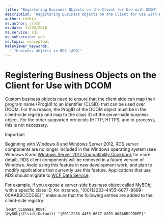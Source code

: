 ```yaml
---
title: "Registering Business Objects on the Client for Use with DCOM"
description: "Registering Business Objects on the Client for Use with DCOM"
author: rothja
ms.author: jroth
ms.date: 11/09/2018
ms.service: sql
ms.subservice: ado
ms.topic: conceptual
helpviewer_keywords:
  - "business objects in RDS [ADO]"
---
```

# Registering Business Objects on the Client for Use with DCOM
Custom business objects need to ensure that the client side can map their program name (ProgId) to an identifier (CLSID) that can be used over DCOM. For this reason, the ProgID of the DCOM object must be in the client-side registry and map to the class ID of the server-side business object. For the other supported protocols (HTTP, HTTPS, and in-process), this is not necessary.  
  
> [!IMPORTANT]
>  Beginning with Windows 8 and Windows Server 2012, RDS server components are no longer included in the Windows operating system (see Windows 8 and [Windows Server 2012 Compatibility Cookbook](https://www.microsoft.com/download/details.aspx?id=27416) for more detail). RDS client components will be removed in a future version of Windows. Avoid using this feature in new development work, and plan to modify applications that currently use this feature. Applications that use RDS should migrate to [WCF Data Service](/dotnet/framework/wcf/).  
  
 For example, if you expose a server-side business object called MyBObj with a specific class ID, for instance, "{00112233-4455-6677-8899-00AABBCCDDEE}", make sure that the following entries are added to the client-side registry:  
  
```console
[HKEY_CLASSES_ROOT]  
\MyBObj\Clsid\(Default) "{00112233-4455-6677-8899-00AABBCCDDEE}"  
```